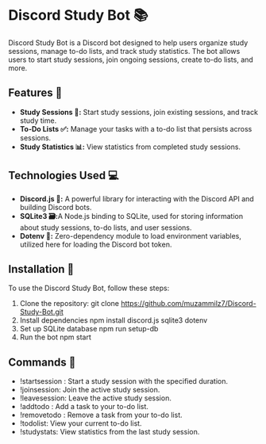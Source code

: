 # Discord Study Bot 📚

Discord Study Bot is a Discord bot designed to help users organize study sessions, manage to-do lists, and track study statistics. The bot allows users to start study sessions, join ongoing sessions, create to-do lists, and more.

## Features 🌟

- **Study Sessions 📖:** Start study sessions, join existing sessions, and track study time.
- **To-Do Lists ✅:** Manage your tasks with a to-do list that persists across sessions.
- **Study Statistics 📊:** View statistics from completed study sessions.
## Technologies Used 💻

- **Discord.js 🤖:** A powerful library for interacting with the Discord API and building Discord bots.
- **SQLite3 🗃:️**A Node.js binding to SQLite, used for storing information about study sessions, to-do lists, and user sessions.
- **Dotenv 🔐:** Zero-dependency module to load environment variables, utilized here for loading the Discord bot token.

## Installation 🚀

To use the Discord Study Bot, follow these steps:

1. Clone the repository:
   git clone https://github.com/muzammilz7/Discord-Study-Bot.git
2. Install dependencies
    npm install discord.js sqlite3 dotenv
3. Set up SQLite database
    npm run setup-db
4. Run the bot
   npm start

## Commands 🤖
- !startsession <duration>: Start a study session with the specified duration.
- !joinsession: Join the active study session.
- !leavesession: Leave the active study session.
- !addtodo <task>: Add a task to your to-do list.
- !removetodo <index>: Remove a task from your to-do list.
- !todolist: View your current to-do list.
- !studystats: View statistics from the last study session.
